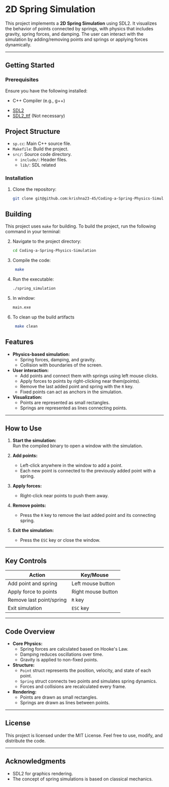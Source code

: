 # 2D Spring Simulation

This project implements a **2D Spring Simulation** using SDL2. It visualizes the behavior of points connected by springs, with physics that includes gravity, spring forces, and damping. The user can interact with the simulation by adding/removing points and springs or applying forces dynamically.

---

## Getting Started

### Prerequisites
Ensure you have the following installed:
- C++ Compiler (e.g., g++)
*   [SDL2](https://www.libsdl.org/)
*   [SDL2_ttf](https://www.libsdl.org/projects/SDL_ttf/) (Not necessary)

## Project Structure

*   `sp.cc`: Main C++ source file.
*   `Makefile`: Build the project.
*   `src/`: Source code directory.
    *   `include/`: Header files.
    *   `lib/`: SDL related

### Installation
1. Clone the repository:
   ```bash
   git clone git@github.com:krishna23-45/Coding-a-Spring-Physics-Simulation.git
   ```
## Building

This project uses `make` for building. To build the project, run the following command in your terminal:

2. Navigate to the project directory:
   ```bash
   cd Coding-a-Spring-Physics-Simulation
   ```
3. Compile the code:
   ```bash
    make
   ```
4. Run the executable:
   ```bash
   ./spring_simulation
   
   ```
5. In window:
   ```bash
   main.exe
   ```
6. To clean up the build artifacts
   ```bash
    make clean
   ```
## Features

- **Physics-based simulation:**
    - Spring forces, damping, and gravity.
    - Collision with boundaries of the screen.
- **User interaction:**
    - Add points and connect them with springs using left mouse clicks.
    - Apply forces to points by right-clicking near them(points).
    - Remove the last added point and spring with the `R` key.
    - Fixed points can act as anchors in the simulation.
- **Visualization:**
    - Points are represented as small rectangles.
    - Springs are represented as lines connecting points.

---

## How to Use

1. **Start the simulation:**  
    Run the compiled binary to open a window with the simulation.

2. **Add points:**
    - Left-click anywhere in the window to add a point.
    - Each new point is connected to the previously added point with a spring.
3. **Apply forces:**
    - Right-click near points to push them away.
4. **Remove points:**
    - Press the `R` key to remove the last added point and its connecting spring.
5. **Exit the simulation:**
    - Press the `ESC` key or close the window.

---
## Key Controls

|**Action**|**Key/Mouse**|
|---|---|
|Add point and spring|Left mouse button|
|Apply force to points|Right mouse button|
|Remove last point/spring|`R` key|
|Exit simulation|`ESC` key|

---

## Code Overview

- **Core Physics:**
    - Spring forces are calculated based on Hooke's Law.
    - Damping reduces oscillations over time.
    - Gravity is applied to non-fixed points.
- **Structure:**
    - `Point` struct represents the position, velocity, and state of each point.
    - `Spring` struct connects two points and simulates spring dynamics.
    - Forces and collisions are recalculated every frame.
- **Rendering:**
    - Points are drawn as small rectangles.
    - Springs are drawn as lines between points.

---

## License

This project is licensed under the MIT License. Feel free to use, modify, and distribute the code.

---
## Acknowledgments

- SDL2 for graphics rendering.
- The concept of spring simulations is based on classical mechanics.
